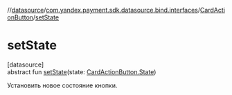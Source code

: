 //[datasource](../../../index.md)/[com.yandex.payment.sdk.datasource.bind.interfaces](../index.md)/[CardActionButton](index.md)/[setState](set-state.md)

# setState

[datasource]\
abstract fun [setState](set-state.md)(state: [CardActionButton.State](-state/index.md))

Установить новое состояние кнопки.
